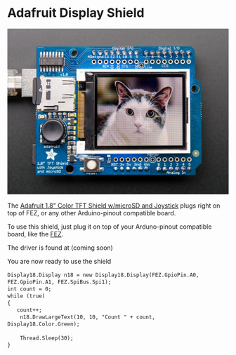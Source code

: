 # Adafruit Display Shield
![Adafruit 1.8" Color TFT Shield w/microSD and Joystick](images/adafruit-tft-joystick-shield.jpg) 

The [Adafruit 1.8" Color TFT Shield w/microSD and Joystick](https://www.adafruit.com/product/802) plugs right on top of FEZ, or any other Arduino-pinout compatible board.

To use this shield, just plug it on top of your Arduno-pinout compatible board, like the [FEZ](../../hardware/products/fez.md).

The driver is found at (coming soon)


You are now ready to use the shield

```
Display18.Display n18 = new Display18.Display(FEZ.GpioPin.A0, FEZ.GpioPin.A1, FEZ.SpiBus.Spi1);
int count = 0;
while (true)
{
   count++;
    n18.DrawLargeText(10, 10, "Count " + count, Display18.Color.Green);

    Thread.Sleep(30);
}
```
